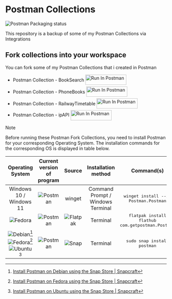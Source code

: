 # Postman Collections

<img src="https://repology.org/badge/vertical-allrepos/postman.svg?columns=5&exclude_unsupported=1&exclude_sources=modules,site&minversion=9.4" alt="Postman Packaging status">

This repository is a backup of some of my Postman Collections via Integrations

## Fork collections into your workspace

You can fork some of my Postman Collections that i created in Postman

* Postman Collection - BookSearch [<img src="https://run.pstmn.io/button.svg" alt="Run In Postman" style="width: 128px; height: 32px; vertical-align: middle; padding-bottom: 5px;">](https://god.gw.postman.com/run-collection/30511029-9816248a-3efa-42fa-992e-92964ce588d0?action=collection%2Ffork&source=rip_markdown&collection-url=entityId%3D30511029-9816248a-3efa-42fa-992e-92964ce588d0%26entityType%3Dcollection%26workspaceId%3D0d1b2523-2160-4e28-b509-88a3c5a97273)
* Postman Collection - PhoneBooks [<img src="https://run.pstmn.io/button.svg" alt="Run In Postman" style="width: 128px; height: 32px; vertical-align: middle; padding-bottom: 5px;">](https://god.gw.postman.com/run-collection/31203128-107bf03c-50ea-4b07-9a35-646bc23a285a?action=collection%2Ffork&source=rip_markdown&collection-url=entityId%3D31203128-107bf03c-50ea-4b07-9a35-646bc23a285a%26entityType%3Dcollection%26workspaceId%3D0d1b2523-2160-4e28-b509-88a3c5a97273)
* Postman Collection - RailwayTimetable [<img src="https://run.pstmn.io/button.svg" alt="Run In Postman" style="width: 128px; height: 32px; vertical-align: middle; padding-bottom: 5px;">](https://god.gw.postman.com/run-collection/31203128-0e23d46d-f136-4abc-92a9-853a6c4c5790?action=collection%2Ffork&source=rip_markdown&collection-url=entityId%3D31203128-0e23d46d-f136-4abc-92a9-853a6c4c5790%26entityType%3Dcollection%26workspaceId%3D0d1b2523-2160-4e28-b509-88a3c5a97273)
* Postman Collection - ipAPI [<img src="https://run.pstmn.io/button.svg" alt="Run In Postman" style="width: 128px; height: 32px; vertical-align: middle;">](https://god.gw.postman.com/run-collection/31203128-9ccd02bd-8e9a-43c5-9d18-6c5e86d7aa9a?action=collection%2Ffork&source=rip_markdown&collection-url=entityId%3D31203128-9ccd02bd-8e9a-43c5-9d18-6c5e86d7aa9a%26entityType%3Dcollection%26workspaceId%3D0d1b2523-2160-4e28-b509-88a3c5a97273)

> [!NOTE]
> Before running these Postman Fork Collections, you need to install Postman for your corresponding Operating System. The installation commands for the corresponding OS is displayed in table below.

| Operating System | Current version of program | Source | Installation method | Command(s) |
|:----------------:|:--------------------------:|:------:|:-------------------:|:----------:|
|Windows 10 / Windows 11|<img src="https://img.shields.io/winget/v/Postman.Postman?logo=postman&logoColor=white&logoSize=auto&label=Postman&color=ff6c37" alt="Postman" style="vertical-align: middle;">|winget|Command Prompt / Windows Terminal|<kbd>winget install --id Postman.Postman</kbd>|
|<img src="https://img.shields.io/badge/Fedora-51a2da?&logo=fedora&logoColor=white&logoSize=auto" alt="Fedora" style="vertical-align: middle;">|<img src="https://img.shields.io/flathub/v/com.getpostman.Postman?logo=postman&logoColor=white&logoSize=auto&label=Postman&color=ff6c37" alt="Postman" style="vertical-align: middle;">|<img src="https://img.shields.io/badge/Flatpak-4a90d9?&logo=flatpak&logoColor=white&logoSize=auto" alt="Flatpak" style="vertical-align: middle;">|Terminal|<kbd>flatpak install flathub com.getpostman.Postman</kbd>|
|<img src="https://img.shields.io/badge/Debian-a81d33?&logo=debian&logoColor=white&logoSize=auto" alt="Debian" style="vertical-align: middle;">[^1]<br><img src="https://img.shields.io/badge/Fedora-51a2da?&logo=fedora&logoColor=white&logoSize=auto" alt="Fedora" style="vertical-align: middle;">[^2]<br><img src="https://img.shields.io/badge/Ubuntu-e95420?&logo=ubuntu&logoColor=white&logoSize=auto" alt="Ubuntu" style="vertical-align: middle;">[^3]|<img src="https://img.shields.io/snapcraft/v/postman/latest/stable?logo=postman&logoColor=white&logoSize=auto&label=Postman&color=ff6c37" alt="Postman" style="vertical-align: middle;"><!--<br><img src="https://img.shields.io/snapcraft/last-update/postman/latest/stable?logo=postman&logoColor=white&logoSize=auto&label=Last Update&color=ff6c37" alt="Postman Last Update" style="vertical-align: middle;">-->|<img src="https://img.shields.io/badge/Snap-82bea0?&logo=snapcraft&logoColor=white&logoSize=auto" alt="Snap" style="vertical-align: middle;">|Terminal|<kbd>sudo snap install postman</kbd>|

[^1]:[Install Postman on Debian using the Snap Store | Snapcraft](https://snapcraft.io/install/postman/debian)
[^2]:[Install Postman on Fedora using the Snap Store | Snapcraft](https://snapcraft.io/install/postman/fedora)
[^3]:[Install Postman on Ubuntu using the Snap Store | Snapcraft](https://snapcraft.io/install/postman/ubuntu)